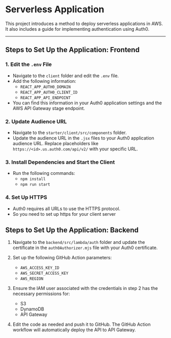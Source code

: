 # Serverless Application

This project introduces a method to deploy serverless applications in AWS. It also includes a guide for implementing authentication using Auth0.

---

## **Steps to Set Up the Application: Frontend**

### 1. Edit the `.env` File
- Navigate to the `client` folder and edit the `.env` file.
- Add the following information:
  - `REACT_APP_AUTH0_DOMAIN`
  - `REACT_APP_AUTH0_CLIENT_ID`
  - `REACT_APP_API_ENDPOINT`
- You can find this information in your Auth0 application settings and the AWS API Gateway stage endpoint.

### 2. Update Audience URL
- Navigate to the `starter/client/src/components` folder.
- Update the audience URL in the `.jsx` files to your Auth0 application audience URL. Replace placeholders like `https://<id>.us.auth0.com/api/v2/` with your specific URL.

### 3. Install Dependencies and Start the Client
- Run the following commands:
  - `npm install`
  - `npm run start`

### 4. Set Up HTTPS
- Auth0 requires all URLs to use the HTTPS protocol.
- So you need to set up https for your client server


## **Steps to Set Up the Application: Backend**

1. Navigate to the `backend/src/lambda/auth` folder and update the certificate in the `auth0Authorizer.mjs` file with your Auth0 certificate.  

2. Set up the following GitHub Action parameters:  
   - `AWS_ACCESS_KEY_ID`  
   - `AWS_SECRET_ACCESS_KEY`  
   - `AWS_REGION`  

3. Ensure the IAM user associated with the credentials in step 2 has the necessary permissions for:  
   - S3  
   - DynamoDB  
   - API Gateway  

4. Edit the code as needed and push it to GitHub. The GitHub Action workflow will automatically deploy the API to API Gateway.
